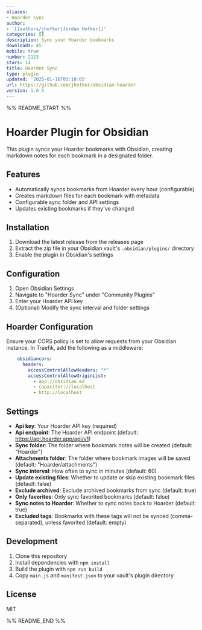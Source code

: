 ```yaml
---
aliases:
- Hoarder Sync
author:
- '[[authors/jhofker|Jordan Hofker]]'
categories: []
description: Sync your Hoarder bookmarks
downloads: 45
mobile: true
number: 2123
stars: 14
title: Hoarder Sync
type: plugin
updated: '2025-01-16T03:10:05'
url: https://github.com/jhofker/obsidian-hoarder
version: 1.0.5
---
```


%% README_START %%

# Hoarder Plugin for Obsidian

This plugin syncs your Hoarder bookmarks with Obsidian, creating markdown notes for each bookmark in a designated folder.

## Features

- Automatically syncs bookmarks from Hoarder every hour (configurable)
- Creates markdown files for each bookmark with metadata
- Configurable sync folder and API settings
- Updates existing bookmarks if they've changed

## Installation

1. Download the latest release from the releases page
2. Extract the zip file in your Obsidian vault's `.obsidian/plugins/` directory
3. Enable the plugin in Obsidian's settings

## Configuration

1. Open Obsidian Settings
2. Navigate to "Hoarder Sync" under "Community Plugins"
3. Enter your Hoarder API key
4. (Optional) Modify the sync interval and folder settings

## Hoarder Configuration

Ensure your CORS policy is set to allow requests from your Obsidian instance. In Traefik, add the following as a middleware:

```yaml
    obsidiancors:
      headers:
        accessControlAllowHeaders: "*"
        accessControlAllowOriginList:
          - app://obsidian.md
          - capacitor://localhost
          - http://localhost
```

## Settings

- **Api key**: Your Hoarder API key (required)
- **Api endpoint**: The Hoarder API endpoint (default: https://api.hoarder.app/api/v1)
- **Sync folder**: The folder where bookmark notes will be created (default: "Hoarder")
- **Attachments folder**: The folder where bookmark images will be saved (default: "Hoarder/attachments")
- **Sync interval**: How often to sync in minutes (default: 60)
- **Update existing files**: Whether to update or skip existing bookmark files (default: false)
- **Exclude archived**: Exclude archived bookmarks from sync (default: true)
- **Only favorites**: Only sync favorited bookmarks (default: false)
- **Sync notes to Hoarder**: Whether to sync notes back to Hoarder (default: true)
- **Excluded tags**: Bookmarks with these tags will not be synced (comma-separated), unless favorited (default: empty)

## Development

1. Clone this repository
2. Install dependencies with `npm install`
3. Build the plugin with `npm run build`
4. Copy `main.js` and `manifest.json` to your vault's plugin directory

## License

MIT 

%% README_END %%